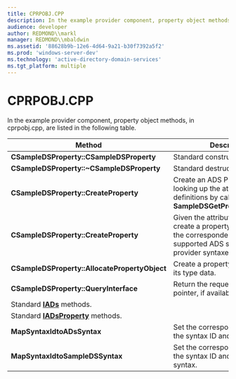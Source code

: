 ```yaml
---
title: CPRPOBJ.CPP
description: In the example provider component, property object methods, in cprpobj.cpp, are listed in the following table.
audience: developer
author: REDMOND\\markl
manager: REDMOND\\mbaldwin
ms.assetid: '88628b9b-12e6-4d64-9a21-b30f7392a5f2'
ms.prod: 'windows-server-dev'
ms.technology: 'active-directory-domain-services'
ms.tgt_platform: multiple
---
```


# CPRPOBJ.CPP

In the example provider component, property object methods, in cprpobj.cpp, are listed in the following table.



| Method                                                 | Description                                                                                                                                    |
|--------------------------------------------------------|------------------------------------------------------------------------------------------------------------------------------------------------|
| **CSampleDSProperty::CSampleDSProperty**               | Standard constructor.                                                                                                                          |
| **CSampleDSProperty::~CSampleDSProperty**              | Standard destructor.                                                                                                                           |
| **CSampleDSProperty::CreateProperty**                  | Create an ADS Property object, looking up the attribute definitions by calling **SampleDSGetPropertyDefinition**.                              |
| **CSampleDSProperty::CreateProperty**                  | Given the attribute definition, create a property object, setting the correspondence between supported ADS syntaxes and the provider syntaxes. |
| **CSampleDSProperty::AllocatePropertyObject**          | Create a property object and load its type data.                                                                                               |
| **CSampleDSProperty::QueryInterface**                  | Return the requested interface pointer, if available.                                                                                          |
| Standard [**IADs**](iads.md) methods.                 |                                                                                                                                                |
| Standard [**IADsProperty**](iadsproperty.md) methods. |                                                                                                                                                |
| **MapSyntaxIdtoADsSyntax**                             | Set the correspondence between the syntax ID and the ADS syntax.                                                                               |
| **MapSyntaxIdtoSampleDSSyntax**                        | Set the correspondence between the syntax ID and the provider syntax.                                                                          |



 

 

 




